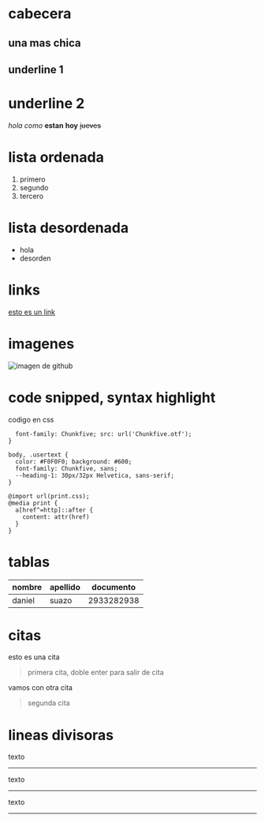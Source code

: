 # cabecera 
## una mas chica

underline 1
-----------


underline 2
===========

 *hola* _como_ **estan** __hoy__ ~~jueves~~

 # lista ordenada
 1. primero
 2. segundo
 3. tercero

 # lista desordenada 
 - hola
 - desorden

 # links

 [esto es un link](http://www.google.com)

 # imagenes
 ![imagen de github](https://www.google.com.ar/search?q=logo+de+github&tbm=isch&source=iu&ictx=1&fir=Dxb4FlsQ5BVJBM%252CeiMC0PZmcyb8sM%252C_&vet=1&usg=AI4_-kSoZch0Q-_lfe5g9b811TaN24mcVA&sa=X&ved=2ahUKEwitwbDa6YDwAhX-H7kGHTmaBKAQ9QF6BAgPEAE&biw=1360&bih=657#imgrc=Dxb4FlsQ5BVJBM)
 
# code snipped, syntax highlight
codigo en css
```@font-face {
  font-family: Chunkfive; src: url('Chunkfive.otf');
}

body, .usertext {
  color: #F0F0F0; background: #600;
  font-family: Chunkfive, sans;
  --heading-1: 30px/32px Helvetica, sans-serif;
}

@import url(print.css);
@media print {
  a[href^=http]::after {
    content: attr(href)
  }
}
``` 

# tablas
|nombre|apellido|documento|
|------|--------|---------|
|daniel|suazo|2933282938|


# citas
esto es una cita
>primera cita, doble enter para salir de cita

vamos con otra cita
>segunda cita

# lineas divisoras

texto

---

texto

***

texto
___


